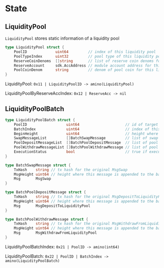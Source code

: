 <!--
order: 2
-->

# State

## LiquidityPool

`LiquidityPool` stores static information of a liquidity pool

```go
type LiquidityPool struct {
	PoolID             uint64         // index of this liquidity pool
	PoolTypeIndex      uint32         // pool type of this liquidity pool
	ReserveCoinDenoms  []string       // list of reserve coin denoms for this liquidity pool
	ReserveAccount     sdk.AccAddress // module account address for this liquidity pool to store reserve coins
	PoolCoinDenom      string         // denom of pool coin for this liquidity pool
}
```

LiquidityPool: `0x11 | LiquidityPoolID -> amino(LiquidityPool)`

LiquidityPoolByReserveAccIndex: `0x12 | ReserveAcc -> nil`


## LiquidityPoolBatch

```go
type LiquidityPoolBatch struct {
	PoolID                  uint64                     // id of target liquidity pool
	BatchIndex              uint64                     // index of this batch
	BeginHeight             uint64                     // height where this batch is begun
	SwapMessageList         []BatchSwapMessage         // list of swap messages stored in this batch
	PoolDepositMessageList  []BatchPoolDepositMessage  // list of pool deposit messages stored in this batch
	PoolWithdrawMessageList []BatchPoolWithdrawMessage // list of pool withdraw messages stored in this batch
	ExecutionStatus         bool                       // true if executed, false if not executed yet
}

type BatchSwapMessage struct {
	TxHash    string // tx hash for the original MsgSwap
	MsgHeight uint64 // height where this message is appended to the batch
	Msg       MsgSwap
}

type BatchPoolDepositMessage struct {
	TxHash    string // tx hash for the original MsgDepositToLiquidityPool
	MsgHeight uint64 // height where this message is appended to the batch
	Msg       MsgDepositToLiquidityPool
}

type BatchPoolWithdrawMessage struct {
	TxHash    string // tx hash for the original MsgWithdrawFromLiquidityPool
	MsgHeight uint64 // height where this message is appended to the batch
	Msg       MsgWithdrawFromLiquidityPool
}
```

LiquidityPoolBatchIndex: `0x21 | PoolID -> amino(int64)`

LiquidityPoolBatch: `0x22 | PoolID | BatchIndex -> amino(LiquidityPoolBatch)`
